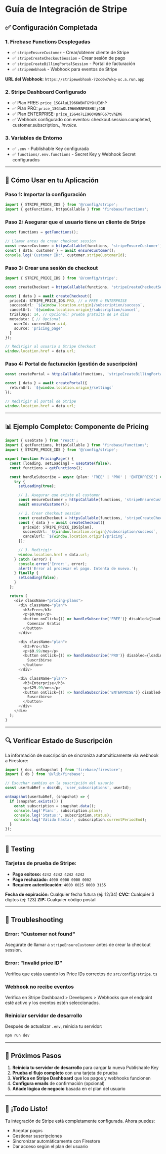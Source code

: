 # Guía de Integración de Stripe

## ✅ Configuración Completada

### 1. Firebase Functions Desplegadas
- ✅ `stripeEnsureCustomer` - Crear/obtener cliente de Stripe
- ✅ `stripeCreateCheckoutSession` - Crear sesión de pago
- ✅ `stripeCreateBillingPortalSession` - Portal de facturación
- ✅ `stripeWebhook` - Webhook para eventos de Stripe

**URL del Webhook:** `https://stripewebhook-72cc6w7wkq-uc.a.run.app`

### 2. Stripe Dashboard Configurado
- ✅ Plan FREE: `price_1SG4luLI966WBNFGY9HUIdhP`
- ✅ Plan PRO: `price_1SG4nOLI966WBNFGSHBfj4GB`
- ✅ Plan ENTERPRISE: `price_1SG4o7LI966WBNFG67tvhEM6`
- ✅ Webhook configurado con eventos: checkout.session.completed, customer.subscription.*, invoice.*

### 3. Variables de Entorno
- ✅ `.env` - Publishable Key configurada
- ✅ `functions/.env.functions` - Secret Key y Webhook Secret configurados

---

## 🚀 Cómo Usar en tu Aplicación

### Paso 1: Importar la configuración

```typescript
import { STRIPE_PRICE_IDS } from '@/config/stripe';
import { getFunctions, httpsCallable } from 'firebase/functions';
```

### Paso 2: Asegurar que el usuario tiene un cliente de Stripe

```typescript
const functions = getFunctions();

// Llamar antes de crear checkout session
const ensureCustomer = httpsCallable(functions, 'stripeEnsureCustomer');
const { data: customer } = await ensureCustomer();
console.log('Customer ID:', customer.stripeCustomerId);
```

### Paso 3: Crear una sesión de checkout

```typescript
import { STRIPE_PRICE_IDS } from '@/config/stripe';

const createCheckout = httpsCallable(functions, 'stripeCreateCheckoutSession');

const { data } = await createCheckout({
  priceId: STRIPE_PRICE_IDS.PRO, // o FREE o ENTERPRISE
  successUrl: `${window.location.origin}/subscription/success`,
  cancelUrl: `${window.location.origin}/subscription/cancel`,
  trialDays: 14, // Opcional: prueba gratuita de 14 días
  metadata: { // Opcional
    userId: currentUser.uid,
    source: 'pricing_page'
  }
});

// Redirigir al usuario a Stripe Checkout
window.location.href = data.url;
```

### Paso 4: Portal de facturación (gestión de suscripción)

```typescript
const createPortal = httpsCallable(functions, 'stripeCreateBillingPortalSession');

const { data } = await createPortal({
  returnUrl: `${window.location.origin}/settings`
});

// Redirigir al portal de Stripe
window.location.href = data.url;
```

---

## 📊 Ejemplo Completo: Componente de Pricing

```typescript
import { useState } from 'react';
import { getFunctions, httpsCallable } from 'firebase/functions';
import { STRIPE_PRICE_IDS } from '@/config/stripe';

export function PricingPage() {
  const [loading, setLoading] = useState(false);
  const functions = getFunctions();

  const handleSubscribe = async (plan: 'FREE' | 'PRO' | 'ENTERPRISE') => {
    try {
      setLoading(true);

      // 1. Asegurar que existe el customer
      const ensureCustomer = httpsCallable(functions, 'stripeEnsureCustomer');
      await ensureCustomer();

      // 2. Crear checkout session
      const createCheckout = httpsCallable(functions, 'stripeCreateCheckoutSession');
      const { data } = await createCheckout({
        priceId: STRIPE_PRICE_IDS[plan],
        successUrl: `${window.location.origin}/subscription/success`,
        cancelUrl: `${window.location.origin}/pricing`,
      });

      // 3. Redirigir
      window.location.href = data.url;
    } catch (error) {
      console.error('Error:', error);
      alert('Error al procesar el pago. Intenta de nuevo.');
    } finally {
      setLoading(false);
    }
  };

  return (
    <div className="pricing-plans">
      <div className="plan">
        <h3>Free</h3>
        <p>$0/mes</p>
        <button onClick={() => handleSubscribe('FREE')} disabled={loading}>
          Comenzar Gratis
        </button>
      </div>

      <div className="plan">
        <h3>Pro</h3>
        <p>$9.99/mes</p>
        <button onClick={() => handleSubscribe('PRO')} disabled={loading}>
          Suscribirse
        </button>
      </div>

      <div className="plan">
        <h3>Enterprise</h3>
        <p>$29.99/mes</p>
        <button onClick={() => handleSubscribe('ENTERPRISE')} disabled={loading}>
          Suscribirse
        </button>
      </div>
    </div>
  );
}
```

---

## 🔍 Verificar Estado de Suscripción

La información de suscripción se sincroniza automáticamente vía webhook a Firestore:

```typescript
import { doc, onSnapshot } from 'firebase/firestore';
import { db } from '@/lib/firebase';

// Escuchar cambios en la suscripción del usuario
const userSubRef = doc(db, 'user_subscriptions', userId);

onSnapshot(userSubRef, (snapshot) => {
  if (snapshot.exists()) {
    const subscription = snapshot.data();
    console.log('Plan:', subscription.plan);
    console.log('Status:', subscription.status);
    console.log('Válido hasta:', subscription.currentPeriodEnd);
  }
});
```

---

## 🧪 Testing

### Tarjetas de prueba de Stripe:

- **Pago exitoso:** `4242 4242 4242 4242`
- **Pago rechazado:** `4000 0000 0000 0002`
- **Requiere autenticación:** `4000 0025 0000 3155`

**Fecha de expiración:** Cualquier fecha futura (ej: 12/34)
**CVC:** Cualquier 3 dígitos (ej: 123)
**ZIP:** Cualquier código postal

---

## 🔧 Troubleshooting

### Error: "Customer not found"
Asegúrate de llamar a `stripeEnsureCustomer` antes de crear la checkout session.

### Error: "Invalid price ID"
Verifica que estás usando los Price IDs correctos de `src/config/stripe.ts`

### Webhook no recibe eventos
Verifica en Stripe Dashboard > Developers > Webhooks que el endpoint esté activo y los eventos estén seleccionados.

### Reiniciar servidor de desarrollo
Después de actualizar `.env`, reinicia tu servidor:
```bash
npm run dev
```

---

## 📝 Próximos Pasos

1. **Reinicia tu servidor de desarrollo** para cargar la nueva Publishable Key
2. **Prueba el flujo completo** con una tarjeta de prueba
3. **Verifica en Stripe Dashboard** que los pagos y webhooks funcionen
4. **Configura emails** de confirmación (opcional)
5. **Añade lógica de negocio** basada en el plan del usuario

---

## 🎉 ¡Todo Listo!

Tu integración de Stripe está completamente configurada. Ahora puedes:
- Aceptar pagos
- Gestionar suscripciones
- Sincronizar automáticamente con Firestore
- Dar acceso según el plan del usuario
